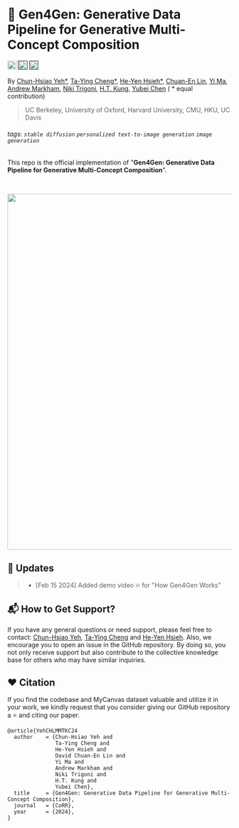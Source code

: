 # 🌅 Gen4Gen: Generative Data Pipeline for Generative Multi-Concept Composition

<a href="https://danielchyeh.github.io/Gen4Gen/"><img src="https://img.shields.io/static/v1?label=Project&message=Website&color=blue" height=20.5></a>
<a href=""><img src="https://img.shields.io/static/v1?label=Paper&message=Link&color=green" height=20.5></a>
<a href=""><img src="https://img.shields.io/static/v1?label=Project&message=Video&color=red" height=20.5></a>

By [Chun-Hsiao Yeh*](https://danielchyeh.github.io/), [Ta-Ying Cheng*](https://ttchengab.github.io/), [He-Yen Hsieh*](https://www.linkedin.com/in/he-yen-hsieh/), [Chuan-En Lin](https://chuanenlin.com/), [Yi Ma](https://people.eecs.berkeley.edu/~yima/), [Andrew Markham](https://www.cs.ox.ac.uk/people/andrew.markham/), [Niki Trigoni](https://www.cs.ox.ac.uk/people/niki.trigoni/), [H.T. Kung](https://www.eecs.harvard.edu/htk/), [Yubei Chen](https://yubeichen.com/) ( * equal contribution)

> UC Berkeley, University of Oxford, Harvard University, CMU, HKU, UC Davis

###### tags: `stable diffusion` `personalized text-to-image generation` `image generation`

This repo is the official implementation of "**Gen4Gen: Generative Data Pipeline for Generative Multi-Concept Composition**".

<br>
<div class="gif">
<p align="center">
<img src='./assets/CVPR24-Gen4Gen-animation-HowItWorks.gif' align="center" width=800>
</p>
</div>

## 📝 Updates

>- [Feb 15 2024] Added demo video 🔥 for "How Gen4Gen Works" 

## 📬 How to Get Support?
If you have any general questions or need support, please feel free to contact: [Chun-Hsiao Yeh](mailto:daniel_yeh@berkeley.edu), [Ta-Ying Cheng](mailto:taying.cheng@gmail.com) and [He-Yen Hsieh](mailto:m10502103@gmail.com). Also, we encourage you to open an issue in the GitHub repository. By doing so, you not only receive support but also contribute to the collective knowledge base for others who may have similar inquiries.

## :heart: <a name="11"></a> Citation
If you find the codebase and MyCanvas dataset valuable and utilize it in your work, we kindly request that you consider giving our GitHub repository a ⭐ and citing our paper.
```
@article{YehCHLMMTKC24
  author    = {Chun-Hsiao Yeh and
               Ta-Ying Cheng and
               He-Yen Hsieh and
               David Chuan-En Lin and
               Yi Ma and
               Andrew Markham and
               Niki Trigoni and
               H.T. Kung and
               Yubei Chen},
  title     = {Gen4Gen: Generative Data Pipeline for Generative Multi-Concept Composition},
  journal   = {CoRR},
  year      = {2024},
}
```
